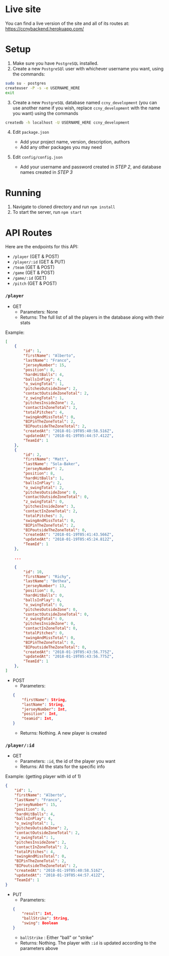 # Live site
You can find a live version of the site and all of its routes at: https://ccnybackend.herokuapp.com/

# Setup
1. Make sure you have `PostgreSQL` installed.
2. Create a new `PostgreSQl` user with whichever username you want, using the commands:
```bash
sudo su - postgres
createuser -P -s -e USERNAME_HERE
exit
```
3. Create a new `PostgreSQL` database named `ccny_development` (you can use another name if you wish, replace `ccny_development` with the name you want) using the commands
```bash
createdb -h localhost -U USERNAME_HERE ccny_development
```
4. Edit `package.json`
    + Add your project name, version, description, authors
    + Add any other packages you may need

5. Edit `config/config.json`
    + Add your username and password created in _STEP 2_, and database names created in _STEP 3_

# Running
1. Navigate to cloned directory and run `npm install`
2. To start the server, run `npm start`

# API Routes
Here are the endpoints for this API:
* `/player` (GET & POST)
* `/player/:id` (GET & PUT)
* `/team` (GET & POST)
* `/game` (GET & POST)
* `/game/:id` (GET)
* `/pitch` (GET & POST)

### `/player`
* GET
    + Parameters: None
    + Returns: The full list of all the players in the database along with their stats

Example:
```JSON
[
    {
        "id": 1,
        "firstName": "Alberto",
        "lastName": "Franco",
        "jerseyNumber": 15,
        "position": 8,
        "hardHitBalls": 4,
        "ballsInPlay": 4,
        "o_swingTotal": 1,
        "pitchesOutsideZone": 2,
        "contactOutsideZoneTotal": 2,
        "z_swingTotal": 1,
        "pitchesInsideZone": 2,
        "contactInZoneTotal": 2,
        "totalPitches": 4,
        "swingAndMissTotal": 0,
        "BIPinTheZoneTotal": 2,
        "BIPoutsideTheZoneTotal": 2,
        "createdAt": "2018-01-19T05:40:58.516Z",
        "updatedAt": "2018-01-19T05:44:57.412Z",
        "TeamId": 1
    },
    {
        "id": 2,
        "firstName": "Matt",
        "lastName": "Sola-Baker",
        "jerseyNumber": 2,
        "position": 8,
        "hardHitBalls": 1,
        "ballsInPlay": 2,
        "o_swingTotal": 2,
        "pitchesOutsideZone": 0,
        "contactOutsideZoneTotal": 0,
        "z_swingTotal": 0,
        "pitchesInsideZone": 3,
        "contactInZoneTotal": 2,
        "totalPitches": 3,
        "swingAndMissTotal": 0,
        "BIPinTheZoneTotal": 2,
        "BIPoutsideTheZoneTotal": 0,
        "createdAt": "2018-01-19T05:41:43.566Z",
        "updatedAt": "2018-01-19T05:45:24.812Z",
        "TeamId": 1
    },

    ...

    {
        "id": 10,
        "firstName": "Richy",
        "lastName": "Bethea",
        "jerseyNumber": 13,
        "position": 8,
        "hardHitBalls": 0,
        "ballsInPlay": 0,
        "o_swingTotal": 0,
        "pitchesOutsideZone": 0,
        "contactOutsideZoneTotal": 0,
        "z_swingTotal": 0,
        "pitchesInsideZone": 0,
        "contactInZoneTotal": 0,
        "totalPitches": 0,
        "swingAndMissTotal": 0,
        "BIPinTheZoneTotal": 0,
        "BIPoutsideTheZoneTotal": 0,
        "createdAt": "2018-01-19T05:43:56.775Z",
        "updatedAt": "2018-01-19T05:43:56.775Z",
        "TeamId": 1
    },
]
```

* POST
    + Parameters:
    ```JSON
    {
        "firstName": String,
        "lastName": String,
        "jerseyNumber": Int,
        "position": Int,
        "teamid": Int,
    }
    ```
    + Returns: Nothing. A new player is created

### `/player/:id`
* GET
    + Parameters: `:id`, the id of the player you want
    + Returns: All the stats for the specific info

Example: (getting player with id of 1)
```JSON
{
    "id": 1,
    "firstName": "Alberto",
    "lastName": "Franco",
    "jerseyNumber": 15,
    "position": 8,
    "hardHitBalls": 4,
    "ballsInPlay": 4,
    "o_swingTotal": 1,
    "pitchesOutsideZone": 2,
    "contactOutsideZoneTotal": 2,
    "z_swingTotal": 1,
    "pitchesInsideZone": 2,
    "contactInZoneTotal": 2,
    "totalPitches": 4,
    "swingAndMissTotal": 0,
    "BIPinTheZoneTotal": 2,
    "BIPoutsideTheZoneTotal": 2,
    "createdAt": "2018-01-19T05:40:58.516Z",
    "updatedAt": "2018-01-19T05:44:57.412Z",
    "TeamId": 1
}
```

* PUT
    + Parameters:
    ```JSON
    {
        "result": Int,
        "ballStrike": String,
        "swing": Boolean
    }
    ```
    + `ballStrike` : Either "ball" or "strike"
    + Returns: Nothing. The player with `:id` is updated according to the parameters above
